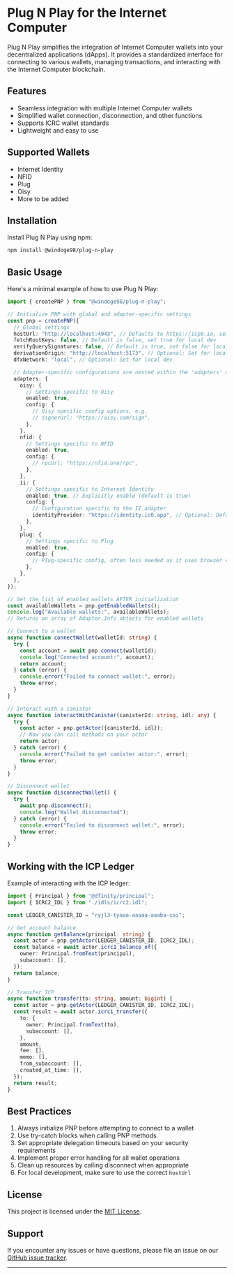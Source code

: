 # Plug N Play for the Internet Computer

Plug N Play simplifies the integration of Internet Computer wallets into your decentralized applications (dApps). It provides a standardized interface for connecting to various wallets, managing transactions, and interacting with the Internet Computer blockchain.

## Features

- Seamless integration with multiple Internet Computer wallets
- Simplified wallet connection, disconnection, and other functions
- Supports ICRC wallet standards
- Lightweight and easy to use

## Supported Wallets

- Internet Identity
- NFID
- Plug
- Oisy
- More to be added

## Installation

Install Plug N Play using npm:

```bash
npm install @windoge98/plug-n-play
```

## Basic Usage

Here's a minimal example of how to use Plug N Play:

```typescript
import { createPNP } from "@windoge98/plug-n-play";

// Initialize PNP with global and adapter-specific settings
const pnp = createPNP({
  // Global settings
  hostUrl: "http://localhost:4943", // Defaults to https://icp0.io, set to your local replica for local dev
  fetchRootKeys: false, // Default is false, set true for local dev
  verifyQuerySignatures: false, // Default is true, set false for local dev
  derivationOrigin: "http://localhost:5173", // Optional: Set for local dev
  dfxNetwork: "local", // Optional: Set for local dev

  // Adapter-specific configurations are nested within the 'adapters' object
  adapters: {
    oisy: {
      // Settings specific to Oisy
      enabled: true,
      config: {
        // Oisy specific config options, e.g.
        // signerUrl: "https://oisy.com/sign",
      },
    },
    nfid: {
      // Settings specific to NFID
      enabled: true,
      config: {
        // rpcUrl: "https://nfid.one/rpc",
      },
    },
    ii: {
      // Settings specific to Internet Identity
      enabled: true, // Explicitly enable (default is true)
      config: {
        // Configuration specific to the II adapter
        identityProvider: "https://identity.ic0.app", // Optional: Default is derived
      },
    },
    plug: {
      // Settings specific to Plug
      enabled: true,
      config: {
        // Plug-specific config, often less needed as it uses browser extension
      },
    },
  },
});

// Get the list of enabled wallets AFTER initialization
const availableWallets = pnp.getEnabledWallets();
console.log("Available wallets:", availableWallets);
// Returns an array of Adapter.Info objects for enabled wallets

// Connect to a wallet
async function connectWallet(walletId: string) {
  try {
    const account = await pnp.connect(walletId);
    console.log("Connected account:", account);
    return account;
  } catch (error) {
    console.error("Failed to connect wallet:", error);
    throw error;
  }
}

// Interact with a canister
async function interactWithCanister(canisterId: string, idl: any) {
  try {
    const actor = pnp.getActor({canisterId, idl});
    // Now you can call methods on your actor
    return actor;
  } catch (error) {
    console.error("Failed to get canister actor:", error);
    throw error;
  }
}

// Disconnect wallet
async function disconnectWallet() {
  try {
    await pnp.disconnect();
    console.log("Wallet disconnected");
  } catch (error) {
    console.error("Failed to disconnect wallet:", error);
    throw error;
  }
}
```

## Working with the ICP Ledger

Example of interacting with the ICP ledger:

```typescript
import { Principal } from "@dfinity/principal";
import { ICRC2_IDL } from "./idls/icrc2.idl";

const LEDGER_CANISTER_ID = "ryjl3-tyaaa-aaaaa-aaaba-cai";

// Get account balance
async function getBalance(principal: string) {
  const actor = pnp.getActor(LEDGER_CANISTER_ID, ICRC2_IDL);
  const balance = await actor.icrc1_balance_of({
    owner: Principal.fromText(principal),
    subaccount: [],
  });
  return balance;
}

// Transfer ICP
async function transfer(to: string, amount: bigint) {
  const actor = pnp.getActor(LEDGER_CANISTER_ID, ICRC2_IDL);
  const result = await actor.icrc1_transfer({
    to: {
      owner: Principal.fromText(to),
      subaccount: [],
    },
    amount,
    fee: [],
    memo: [],
    from_subaccount: [],
    created_at_time: [],
  });
  return result;
}
```

## Best Practices

1. Always initialize PNP before attempting to connect to a wallet
2. Use try-catch blocks when calling PNP methods
3. Set appropriate delegation timeouts based on your security requirements
4. Implement proper error handling for all wallet operations
5. Clean up resources by calling disconnect when appropriate
6. For local development, make sure to use the correct `hostUrl`

## License

This project is licensed under the [MIT License](https://github.com/microdao-corporation/plug-n-play/blob/main/LICENSE.txt).

## Support

If you encounter any issues or have questions, please file an issue on our [GitHub issue tracker](https://github.com/microdao-corporation/plug-n-play/issues).

---

